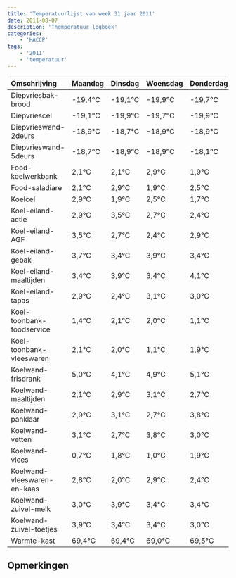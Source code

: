 ```yaml
---
title: 'Temperatuurlijst van week 31 jaar 2011'
date: 2011-08-07
description: 'Themperatuur logboek'
categories:
    - 'HACCP'
tags:
    - '2011'
    - 'temperatuur'
---
```

|Omschrijving|Maandag|Dinsdag|Woensdag|Donderdag|Vrijdag|Zaterdag|Zondag|
|:---|:---|:---|:---|:---|:---|:---|:---|
|Diepvriesbak-brood|-19,4°C|-19,1°C|-19,9°C|-19,7°C|-19,9°C|-19,9°C|-19,1°C|
|Diepvriescel|-19,1°C|-19,9°C|-19,7°C|-19,9°C|-19,9°C|-19,1°C|-20,1°C|
|Diepvrieswand-2deurs|-18,9°C|-18,7°C|-18,9°C|-18,9°C|-18,1°C|-19,1°C|-18,5°C|
|Diepvrieswand-5deurs|-18,7°C|-18,9°C|-18,9°C|-18,1°C|-19,1°C|-18,5°C|-19,3°C|
|Food-koelwerkbank|2,1°C|2,1°C|2,9°C|1,9°C|2,5°C|1,7°C|1,4°C|
|Food-saladiare|2,1°C|2,9°C|1,9°C|2,5°C|1,7°C|1,4°C|1,9°C|
|Koelcel|2,9°C|1,9°C|2,5°C|1,7°C|1,4°C|1,9°C|1,4°C|
|Koel-eiland-actie|2,9°C|3,5°C|2,7°C|2,4°C|2,9°C|2,4°C|3,1°C|
|Koel-eiland-AGF|3,5°C|2,7°C|2,4°C|2,9°C|2,4°C|3,1°C|3,0°C|
|Koel-eiland-gebak|3,7°C|3,4°C|3,9°C|3,4°C|4,1°C|4,0°C|3,1°C|
|Koel-eiland-maaltijden|3,4°C|3,9°C|3,4°C|4,1°C|4,0°C|3,1°C|3,9°C|
|Koel-eiland-tapas|2,9°C|2,4°C|3,1°C|3,0°C|2,1°C|2,9°C|3,1°C|
|Koel-toonbank-foodservice|1,4°C|2,1°C|2,0°C|1,1°C|1,9°C|2,1°C|1,7°C|
|Koel-toonbank-vleeswaren|2,1°C|2,0°C|1,1°C|1,9°C|2,1°C|1,7°C|2,8°C|
|Koelwand-frisdrank|5,0°C|4,1°C|4,9°C|5,1°C|4,7°C|5,8°C|5,0°C|
|Koelwand-maaltijden|2,1°C|2,9°C|3,1°C|2,7°C|3,8°C|3,0°C|3,9°C|
|Koelwand-panklaar|2,9°C|3,1°C|2,7°C|3,8°C|3,0°C|3,9°C|3,4°C|
|Koelwand-vetten|3,1°C|2,7°C|3,8°C|3,0°C|3,9°C|3,4°C|3,4°C|
|Koelwand-vlees|0,7°C|1,8°C|1,0°C|1,9°C|1,4°C|1,4°C|1,0°C|
|Koelwand-vleeswaren-en-kaas|2,8°C|2,0°C|2,9°C|2,4°C|2,4°C|2,0°C|2,5°C|
|Koelwand-zuivel-melk|3,0°C|3,9°C|3,4°C|3,4°C|3,0°C|3,5°C|2,4°C|
|Koelwand-zuivel-toetjes|3,9°C|3,4°C|3,4°C|3,0°C|3,5°C|2,4°C|3,0°C|
|Warmte-kast|69,4°C|69,4°C|69,0°C|69,5°C|68,4°C|69,0°C|68,7°C|

## Opmerkingen


